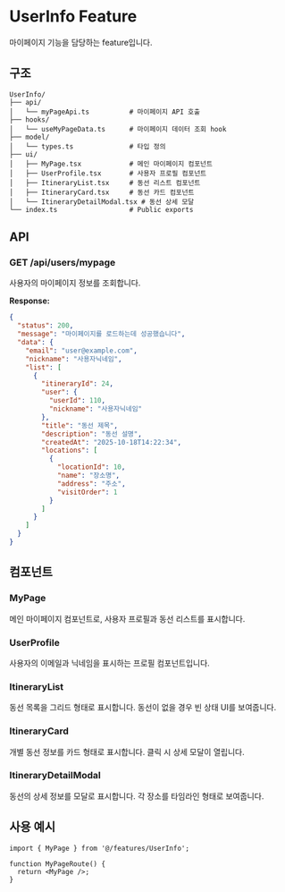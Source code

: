 # UserInfo Feature

마이페이지 기능을 담당하는 feature입니다.

## 구조

```
UserInfo/
├── api/
│   └── myPageApi.ts          # 마이페이지 API 호출
├── hooks/
│   └── useMyPageData.ts      # 마이페이지 데이터 조회 hook
├── model/
│   └── types.ts              # 타입 정의
├── ui/
│   ├── MyPage.tsx            # 메인 마이페이지 컴포넌트
│   ├── UserProfile.tsx       # 사용자 프로필 컴포넌트
│   ├── ItineraryList.tsx     # 동선 리스트 컴포넌트
│   ├── ItineraryCard.tsx     # 동선 카드 컴포넌트
│   └── ItineraryDetailModal.tsx # 동선 상세 모달
└── index.ts                  # Public exports
```

## API

### GET /api/users/mypage

사용자의 마이페이지 정보를 조회합니다.

**Response:**
```json
{
  "status": 200,
  "message": "마이페이지를 로드하는데 성공했습니다",
  "data": {
    "email": "user@example.com",
    "nickname": "사용자닉네임",
    "list": [
      {
        "itineraryId": 24,
        "user": {
          "userId": 110,
          "nickname": "사용자닉네임"
        },
        "title": "동선 제목",
        "description": "동선 설명",
        "createdAt": "2025-10-18T14:22:34",
        "locations": [
          {
            "locationId": 10,
            "name": "장소명",
            "address": "주소",
            "visitOrder": 1
          }
        ]
      }
    ]
  }
}
```

## 컴포넌트

### MyPage
메인 마이페이지 컴포넌트로, 사용자 프로필과 동선 리스트를 표시합니다.

### UserProfile
사용자의 이메일과 닉네임을 표시하는 프로필 컴포넌트입니다.

### ItineraryList
동선 목록을 그리드 형태로 표시합니다. 동선이 없을 경우 빈 상태 UI를 보여줍니다.

### ItineraryCard
개별 동선 정보를 카드 형태로 표시합니다. 클릭 시 상세 모달이 열립니다.

### ItineraryDetailModal
동선의 상세 정보를 모달로 표시합니다. 각 장소를 타임라인 형태로 보여줍니다.

## 사용 예시

```tsx
import { MyPage } from '@/features/UserInfo';

function MyPageRoute() {
  return <MyPage />;
}
```
